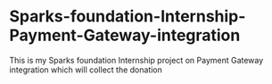 # Sparks-foundation-Internship-Payment-Gateway-integration
This is my Sparks foundation Internship project on Payment Gateway integration which will collect the donation 
